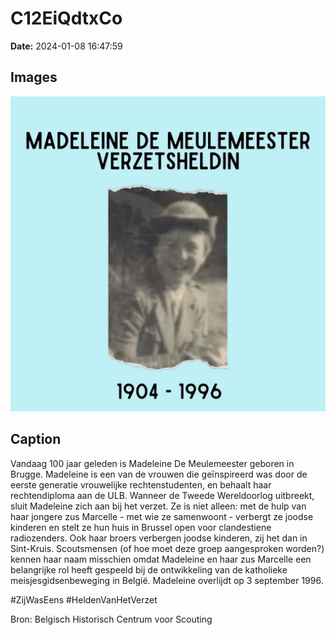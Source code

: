 # C12EiQdtxCo

**Date:** 2024-01-08 16:47:59

## Images

![Image](../images_posts_json/C12EiQdtxCo_0.webp)

## Caption

Vandaag 100 jaar geleden is Madeleine De Meulemeester geboren in Brugge. Madeleine is een van de vrouwen die geïnspireerd was door de eerste generatie vrouwelijke rechtenstudenten, en behaalt haar rechtendiploma aan de ULB. Wanneer de Tweede Wereldoorlog uitbreekt, sluit Madeleine zich aan bij het verzet. Ze is niet alleen: met de hulp van haar jongere zus Marcelle - met wie ze samenwoont - verbergt ze joodse kinderen en stelt ze hun huis in Brussel open voor clandestiene radiozenders. Ook haar broers verbergen joodse kinderen, zij het dan in Sint-Kruis. Scoutsmensen (of hoe moet deze groep aangesproken worden?) kennen haar naam misschien omdat Madeleine en haar zus Marcelle een belangrijke rol heeft gespeeld bij de ontwikkeling van de katholieke meisjesgidsenbeweging in België. Madeleine overlijdt op 3 september 1996.

#ZijWasEens #HeldenVanHetVerzet 

Bron: Belgisch Historisch Centrum voor Scouting

